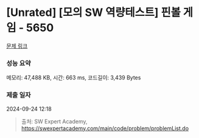 # [Unrated] [모의 SW 역량테스트] 핀볼 게임 - 5650 

[문제 링크](https://swexpertacademy.com/main/code/problem/problemDetail.do?contestProbId=AWXRF8s6ezEDFAUo) 

### 성능 요약

메모리: 47,488 KB, 시간: 663 ms, 코드길이: 3,439 Bytes

### 제출 일자

2024-09-24 12:18



> 출처: SW Expert Academy, https://swexpertacademy.com/main/code/problem/problemList.do
